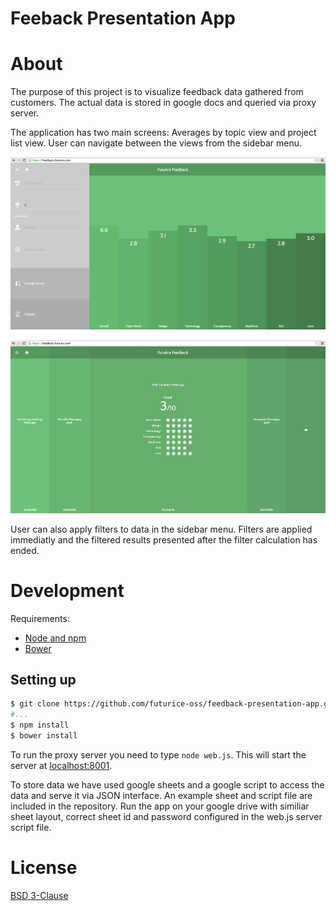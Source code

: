 # Feeback Presentation App 

# About

The purpose of this project is to visualize feedback data gathered from customers. The actual data is stored in google docs and queried via proxy server.

The application has two main screens: Averages by topic view and project list view. User can navigate between the views from the sidebar menu. 

![Averages by topic](screenshots/screen1.png)

![Project list](screenshots/screen2.png)

User can also apply filters to data in the sidebar menu. Filters are applied immediatly and the filtered results presented after the filter calculation has ended.

# Development

Requirements:

 * [Node and npm](http://nodejs.org/)
 * [Bower](http://bower.io)

## Setting up


```bash
$ git clone https://github.com/futurice-oss/feedback-presentation-app.git 
#...
$ npm install
$ bower install
```

To run the proxy server you need to type `node web.js`.
This will start the server at [localhost:8001](http://localhost:8001).

To store data we have used google sheets and a google script to access the data and serve it via JSON interface. An example sheet and script file are included in the repository. Run the app on your google drive with similiar sheet layout, correct sheet id and password configured in the web.js server script file.

# License

[BSD 3-Clause](LICENSE.txt)
